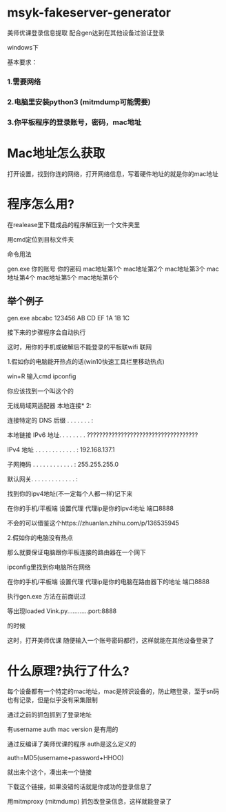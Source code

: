 # msyk-fakeserver-generator
美师优课登录信息提取 配合gen达到在其他设备过验证登录

windows下

基本要求：

### 1.需要网络

### 2.电脑里安装python3 (mitmdump可能需要)

### 3.你平板程序的登录账号，密码，mac地址

# Mac地址怎么获取

打开设置，找到你连的网络，打开网络信息，写着硬件地址的就是你的mac地址

# 程序怎么用?

在realease里下载成品的程序解压到一个文件夹里

用cmd定位到目标文件夹

命令用法

gen.exe 你的账号 你的密码  mac地址第1个 mac地址第2个 mac地址第3个 mac地址第4个 mac地址第5个 mac地址第6个

## 举个例子

gen.exe abcabc 123456 AB CD EF 1A 1B 1C

接下来的步骤程序会自动执行

这时，用你的手机或破解后不能登录的平板联wifi 联网

1.假如你的电脑能开热点的话(win10快速工具栏里移动热点)

win+R 输入cmd ipconfig 

你应该找到一个叫这个的

无线局域网适配器 本地连接* 2:

   连接特定的 DNS 后缀 . . . . . . . :
   
   本地链接 IPv6 地址. . . . . . . . ????????????????????????????????????
   
   IPv4 地址 . . . . . . . . . . . . : 192.168.137.1
   
   子网掩码  . . . . . . . . . . . . : 255.255.255.0
   
   默认网关. . . . . . . . . . . . . :
   
找到你的ipv4地址(不一定每个人都一样)记下来

在你的手机/平板端 设置代理 代理ip是你的ipv4地址 端口8888

不会的可以借鉴这个https://zhuanlan.zhihu.com/p/136535945

2.假如你的电脑没有热点

那么就要保证电脑跟你平板连接的路由器在一个网下

ipconfig里找到你电脑所在网络

在你的手机/平板端 设置代理 代理ip是你的电脑在路由器下的地址 端口8888

执行gen.exe 方法在前面说过

等出现loaded Vink.py............port:8888

的时候

这时，打开美师优课 随便输入一个账号密码都行，这样就能在其他设备登录了

# 什么原理?执行了什么?

每个设备都有一个特定的mac地址，mac是辨识设备的，防止瞎登录，至于sn码也有记录，但是似乎没有采集限制 

通过之前的抓包抓到了登录地址

有username auth mac version  是有用的

通过反编译了美师优课的程序 auth是这么定义的

auth=MD5(username+password+HHOO)

就出来个这个，凑出来一个链接

下载这个链接，如果没错的话就是你成功的登录信息了

用mitmproxy (mitmdump) 抓包改登录信息，这样就能登录了
